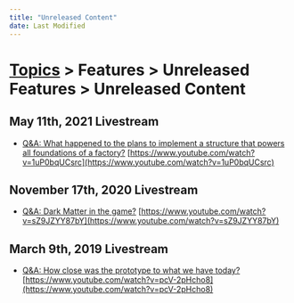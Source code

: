 ```yaml
---
title: "Unreleased Content"
date: Last Modified
---
```

# [Topics](../../../topics.md) > Features > Unreleased Features > Unreleased Content

## May 11th, 2021 Livestream
* [Q&A: What happened to the plans to implement a structure that powers all foundations of a factory?](../../../transcriptions/yt-1uP0bqUCsrc.md) [https://www.youtube.com/watch?v=1uP0bqUCsrc](https://www.youtube.com/watch?v=1uP0bqUCsrc)

## November 17th, 2020 Livestream
* [Q&A: Dark Matter in the game?](../../../transcriptions/yt-sZ9JZYY87bY.md) [https://www.youtube.com/watch?v=sZ9JZYY87bY](https://www.youtube.com/watch?v=sZ9JZYY87bY)

## March 9th, 2019 Livestream
* [Q&A: How close was the prototype to what we have today?](../../../transcriptions/yt-pcV-2pHcho8.md) [https://www.youtube.com/watch?v=pcV-2pHcho8](https://www.youtube.com/watch?v=pcV-2pHcho8)

